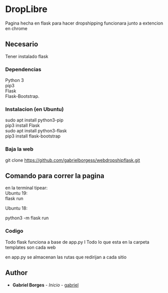 # DropLibre

Pagina hecha en flask para hacer dropshipping funcionara junto a extencion en chrome

## Necesario
Tener instalado flask 

### Dependencias

Python 3 <br />
pip3<br />
Flask <br />
Flask-Bootstrap.


### Instalacion (en Ubuntu)

sudo apt install python3-pip<br />
pip3 install Flask<br />
sudo apt install python3-flask<br />
pip3 install flask-bootstrap<br />





### Baja la web

git clone https://github.com/gabrielborgess/webdropshipflask.git



## Comando para correr la pagina 
en la terminal tipear:<br />
Ubuntu 19:<br />
flask run

Ubuntu 18:<br />

python3 -m flask run

### Codigo

Todo flask funciona a base de app.py
l
Todo lo que esta en la carpeta templates son cada web

en app.py se almacenan las rutas que redirijan a cada sitio





## Author

* **Gabriel Borges** - *Inicio* - [gabriel](https://github.com/gabrielborgess)





